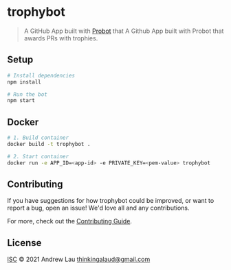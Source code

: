 # trophybot

> A GitHub App built with [Probot](https://github.com/probot/probot) that A Github App built with Probot that awards PRs with trophies.

## Setup

```sh
# Install dependencies
npm install

# Run the bot
npm start
```

## Docker

```sh
# 1. Build container
docker build -t trophybot .

# 2. Start container
docker run -e APP_ID=<app-id> -e PRIVATE_KEY=<pem-value> trophybot
```

## Contributing

If you have suggestions for how trophybot could be improved, or want to report a bug, open an issue! We'd love all and any contributions.

For more, check out the [Contributing Guide](CONTRIBUTING.md).

## License

[ISC](LICENSE) © 2021 Andrew Lau <thinkingalaud@gmail.com>
